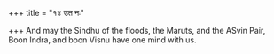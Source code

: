 +++
title = "१४ उत नः"

+++
And may the Sindhu of the floods, the Maruts, and the ASvin Pair,  
     Boon Indra, and boon Visnu have one mind with us.